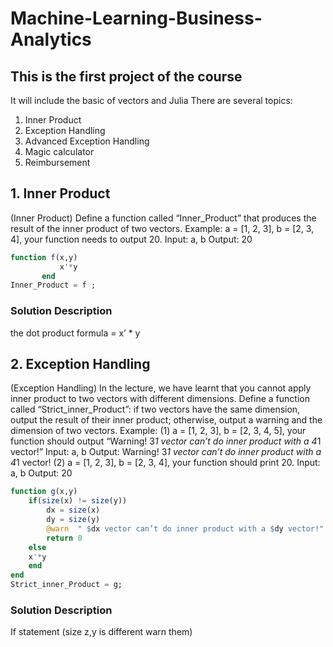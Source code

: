 # Machine-Learning-Business-Analytics

## This is the first project of the course
It will include the basic of vectors and Julia There are several topics:
1. Inner Product
2. Exception Handling
3. Advanced Exception Handling
4. Magic calculator
5. Reimbursement

## 1. Inner Product
(Inner Product) Define a function called “Inner_Product” that produces the result of the inner product of two vectors.
Example: a = [1, 2, 3], b = [2, 3, 4], your function needs to output 20.
Input: a, b
Output: 20

```Julia
function f(x,y)
           x'*y
       end
Inner_Product = f ;
```
### Solution Description
the dot product formula = x’ * y

## 2. Exception Handling
(Exception Handling) In the lecture, we have learnt that you cannot apply inner product to two vectors with different dimensions. Define a function called “Strict_inner_Product”: if two vectors have the same dimension, output the result of their inner product; otherwise, output a warning and the dimension of two vectors.
Example:
(1) a = [1, 2, 3], b = [2, 3, 4, 5], your function should output “Warning! 3*1 vector can’t
do inner product with a 4*1 vector!”
Input: a, b
Output: Warning! 3*1 vector can’t do inner product with a 4*1 vector!
(2) a = [1, 2, 3], b = [2, 3, 4], your function should print 20. Input: a, b
Output: 20


```Julia
function g(x,y)
    if(size(x) != size(y))
        dx = size(x)
        dy = size(y)
        @warn  " $dx vector can’t do inner product with a $dy vector!"
        return 0
    else
    x'*y
    end
end
Strict_inner_Product = g;
```
### Solution Description
If statement (size z,y is different warn them)
